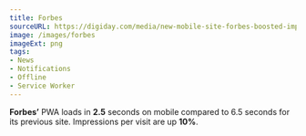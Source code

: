 ```yaml
---
title: Forbes
sourceURL: https://digiday.com/media/new-mobile-site-forbes-boosted-impressions-per-session-10-percent/
image: /images/forbes
imageExt: png
tags:
- News
- Notifications
- Offline
- Service Worker
---
```


**Forbes’** PWA loads in **2.5** seconds on mobile compared to 6.5 seconds for its previous site. Impressions per visit are up **10%**.
